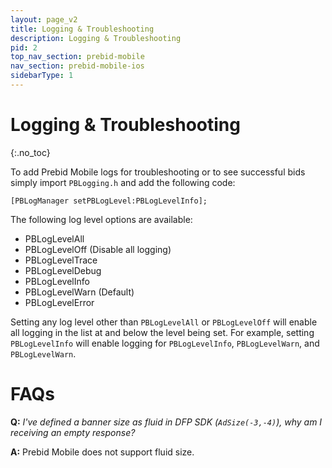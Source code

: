 ```yaml
---
layout: page_v2
title: Logging & Troubleshooting
description: Logging & Troubleshooting
pid: 2
top_nav_section: prebid-mobile
nav_section: prebid-mobile-ios
sidebarType: 1
---
```


<div class="bs-docs-section" markdown="1">

# Logging & Troubleshooting
{:.no_toc}

To add Prebid Mobile logs for troubleshooting or to see successful bids simply import `PBLogging.h` and add the following code:

```objc
[PBLogManager setPBLogLevel:PBLogLevelInfo];
```

The following log level options are available:

- PBLogLevelAll
- PBLogLevelOff (Disable all logging)
- PBLogLevelTrace
- PBLogLevelDebug
- PBLogLevelInfo
- PBLogLevelWarn (Default)
- PBLogLevelError

Setting any log level other than `PBLogLevelAll` or `PBLogLevelOff` will enable all logging in the list at and below the level being set. For example, setting `PBLogLevelInfo` will enable logging for `PBLogLevelInfo`, `PBLogLevelWarn`, and `PBLogLevelWarn`.

# FAQs

**Q:** *I've defined a banner size as fluid in DFP SDK (`AdSize(-3,-4)`), why am I receiving an empty response?*

**A:** Prebid Mobile does not support fluid size.

</div>
